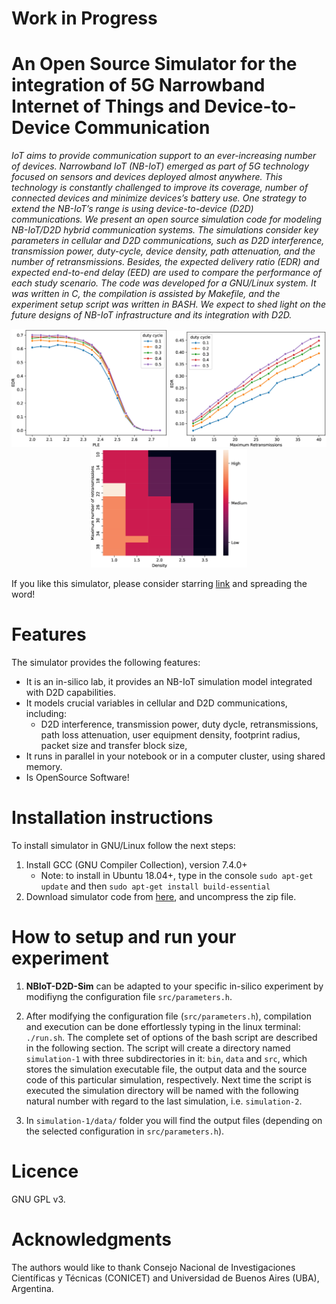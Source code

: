 # Work in Progress

# An Open Source Simulator for the integration of 5G Narrowband Internet of Things and Device-to-Device Communication

_IoT aims to provide communication support to an ever-increasing number of devices. Narrowband IoT (NB-IoT) emerged as part of 5G technology focused on sensors and devices deployed almost anywhere. This technology is constantly challenged to improve its coverage, number of connected devices and minimize devices’s battery use. One strategy to extend the NB-IoT’s range is using device-to-device (D2D) communications. 
We present an open source simulation code for modeling NB-IoT/D2D hybrid communication systems. 
The simulations consider key parameters in cellular and D2D communications, such as D2D interference, transmission power, duty-cycle, device density, path attenuation, and the number of retransmissions. 
Besides, the expected delivery ratio (EDR) and expected end-to-end delay (EED) are used to compare the performance of each study scenario.
The code was developed for a GNU/Linux system. It was written in C, the compilation is assisted by Makefile, and the experiment setup script was written in BASH.
We expect to shed light on the future designs of NB-IoT infrastructure and its integration with D2D._

<p align="center">
<img aling="center" src="suburban_edr_alpha.jpg" alt="Impact of PLE increment in the EDR and EED with different duty cycles in urban and suburban scenarios" width="250"/>
<img aling="center" src="urban_edr_tau.jpg" alt="Impact of maximum number of retransmissions in the EDR and EED for different duty cycles in urban scenario." width="250"/>
<img aling="center" src="suburban_qos_medium_d05.jpg" alt="The impact of out-of-coverage UE density and the maximum number of retransmissions on EDR and EED, for suburban scenario" width="250"/>
</p>

If you like this simulator, please consider starring [link]( "https://github.com/LICAR-UBA/NBIoT-D2D-Sim") and spreading the word!


# Features

The simulator provides the following features:

- It is an in-silico lab, it provides an NB-IoT simulation model integrated with D2D capabilities. 
- It models crucial variables in cellular and D2D communications, including:
    - D2D interference, transmission power, duty dycle, retransmissions, path loss attenuation, user equipment density, footprint radius, packet size and transfer block size,   
- It runs in parallel in your notebook or in a computer cluster, using shared memory.
- Is OpenSource Software! 
   
  
# Installation instructions

To install simulator in GNU/Linux follow the next steps:

1. Install GCC (GNU Compiler Collection), version 7.4.0+
    - Note: to install in Ubuntu 18.04+, type in the console ```sudo apt-get update``` and then ```sudo apt-get install build-essential```
2. Download simulator code from [here](https://github.com/LICAR-UBA/NBIoT-D2D-Sim/archive/master.zip "NBIoT-D2D-Sim code"), and uncompress the zip file.


# How to setup and run your experiment

1. **NBIoT-D2D-Sim** can be adapted to your specific in-silico experiment by modifiyng the configuration file ```src/parameters.h```.
  
2. After modifying the configuration file (```src/parameters.h```), compilation and execution can be done effortlessly typing in the linux terminal: ```./run.sh```. The complete set of options of the bash script are described in the following section. The script will create a directory named ```simulation-1``` with three subdirectories in it: ```bin```, ```data``` and ```src```, which stores the simulation executable file, the output data and the source code of this particular simulation, respectively. Next time the script is executed the simulation directory will be named with the following natural number with regard to the last simulation, i.e. ```simulation-2```.
  
3. In ```simulation-1/data/``` folder you will find the output files (depending on the selected configuration in ```src/parameters.h```).


# Licence

GNU GPL v3.


# Acknowledgments

The authors would like to thank Consejo Nacional de Investigaciones Científicas y Técnicas (CONICET) and Universidad de Buenos Aires (UBA), Argentina.
  
  
